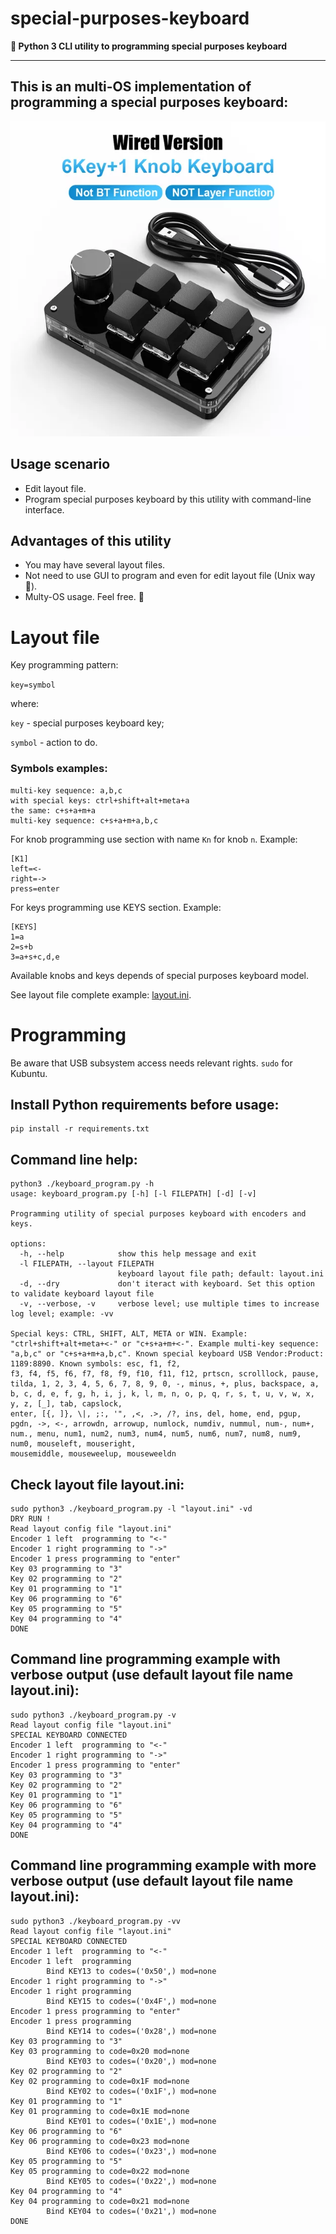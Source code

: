 # special-purposes-keyboard
**:snake: Python 3 CLI utility to programming special purposes keyboard**
_____________________________________________________

## This is an multi-OS implementation of programming a special purposes keyboard:
![](/media/640x640.jpg_.webp)

## Usage scenario

- Edit layout file.
- Program special purposes keyboard by this utility with command-line interface.

## Advantages of this utility
- You may have several layout files.
- Not need to use GUI to program and even for edit layout file (Unix way :robot:).
- Multy-OS usage. Feel free. :cowboy_hat_face:

# Layout file

Key programming pattern:

`key=symbol`

  where:

`key` - special purposes keyboard key;

`symbol` - action to do.

 ### Symbols examples:
 ```
 multi-key sequence: a,b,c
 with special keys: ctrl+shift+alt+meta+a
 the same: c+s+a+m+a
 multi-key sequence: c+s+a+m+a,b,c
```
 For knob programming use section with name `Kn` for knob `n`. Example:
 ```
[K1]
left=<-
right=->
press=enter
```
 For keys programming use KEYS section. Example:
```
[KEYS]
1=a
2=s+b
3=a+s+c,d,e
```
Available knobs and keys depends of special purposes keyboard model.

See layout file complete example: [layout.ini](/layout.ini).

# Programming
Be aware that USB subsystem access needs relevant rights. `sudo` for Kubuntu.

## Install Python requirements before usage:
```
pip install -r requirements.txt
```

## Command line help:
```
python3 ./keyboard_program.py -h
usage: keyboard_program.py [-h] [-l FILEPATH] [-d] [-v]

Programming utility of special purposes keyboard with encoders and keys.

options:
  -h, --help            show this help message and exit
  -l FILEPATH, --layout FILEPATH
                        keyboard layout file path; default: layout.ini
  -d, --dry             don't iteract with keyboard. Set this option to validate keyboard layout file
  -v, --verbose, -v     verbose level; use multiple times to increase log level; example: -vv

Special keys: CTRL, SHIFT, ALT, META or WIN. Example: "ctrl+shift+alt+meta+<-" or "c+s+a+m+<-". Example multi-key sequence: "a,b,c" or "c+s+a+m+a,b,c". Known special keyboard USB Vendor:Product: 1189:8890. Known symbols: esc, f1, f2,
f3, f4, f5, f6, f7, f8, f9, f10, f11, f12, prtscn, scrolllock, pause, tilda, 1, 2, 3, 4, 5, 6, 7, 8, 9, 0, -, minus, +, plus, backspace, a, b, c, d, e, f, g, h, i, j, k, l, m, n, o, p, q, r, s, t, u, v, w, x, y, z, [_], tab, capslock,
enter, [{, ]}, \|, ;:, '", ,<, .>, /?, ins, del, home, end, pgup, pgdn, ->, <-, arrowdn, arrowup, numlock, numdiv, nummul, num-, num+, num., menu, num1, num2, num3, num4, num5, num6, num7, num8, num9, num0, mouseleft, mouseright,
mousemiddle, mouseweelup, mouseweeldn
```
## Check layout file layout.ini:
```
sudo python3 ./keyboard_program.py -l "layout.ini" -vd
DRY RUN !
Read layout config file "layout.ini"
Encoder 1 left  programming to "<-"
Encoder 1 right programming to "->"
Encoder 1 press programming to "enter"
Key 03 programming to "3"
Key 02 programming to "2"
Key 01 programming to "1"
Key 06 programming to "6"
Key 05 programming to "5"
Key 04 programming to "4"
DONE
```

## Command line programming example with verbose output (use default layout file name layout.ini):
```
sudo python3 ./keyboard_program.py -v
Read layout config file "layout.ini"
SPECIAL KEYBOARD CONNECTED
Encoder 1 left  programming to "<-"
Encoder 1 right programming to "->"
Encoder 1 press programming to "enter"
Key 03 programming to "3"
Key 02 programming to "2"
Key 01 programming to "1"
Key 06 programming to "6"
Key 05 programming to "5"
Key 04 programming to "4"
DONE
```

## Command line programming example with more verbose output (use default layout file name layout.ini):
```
sudo python3 ./keyboard_program.py -vv
Read layout config file "layout.ini"
SPECIAL KEYBOARD CONNECTED
Encoder 1 left  programming to "<-"
Encoder 1 left  programming
        Bind KEY13 to codes=('0x50',) mod=none
Encoder 1 right programming to "->"
Encoder 1 right programming
        Bind KEY15 to codes=('0x4F',) mod=none
Encoder 1 press programming to "enter"
Encoder 1 press programming
        Bind KEY14 to codes=('0x28',) mod=none
Key 03 programming to "3"
Key 03 programming to code=0x20 mod=none
        Bind KEY03 to codes=('0x20',) mod=none
Key 02 programming to "2"
Key 02 programming to code=0x1F mod=none
        Bind KEY02 to codes=('0x1F',) mod=none
Key 01 programming to "1"
Key 01 programming to code=0x1E mod=none
        Bind KEY01 to codes=('0x1E',) mod=none
Key 06 programming to "6"
Key 06 programming to code=0x23 mod=none
        Bind KEY06 to codes=('0x23',) mod=none
Key 05 programming to "5"
Key 05 programming to code=0x22 mod=none
        Bind KEY05 to codes=('0x22',) mod=none
Key 04 programming to "4"
Key 04 programming to code=0x21 mod=none
        Bind KEY04 to codes=('0x21',) mod=none
DONE
```
